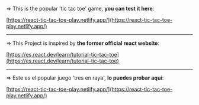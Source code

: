 => This is the popular 'tic tac toe' game, **you can test it here**:

[https://react-tic-tac-toe-play.netlify.app/](https://react-tic-tac-toe-play.netlify.app/)

------------------------------------------------------------------------

=> This Project is inspired by **the former official react website**:

[https://es.react.dev/learn/tutorial-tic-tac-toe](https://es.react.dev/learn/tutorial-tic-tac-toe)

------------------------------------------------------------------------

=> Este es el popular juego 'tres en raya', **lo puedes probar aquí**:  

[https://react-tic-tac-toe-play.netlify.app/](https://react-tic-tac-toe-play.netlify.app/)